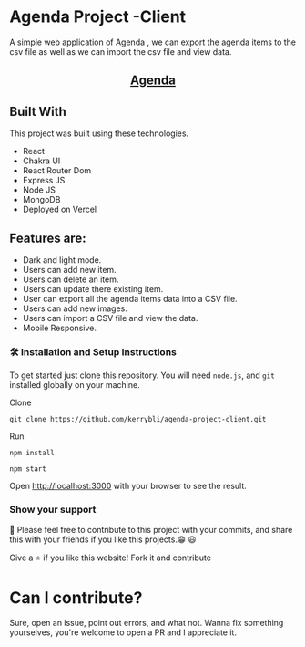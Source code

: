 # Agenda Project -Client

A simple web application of Agenda , we can export the agenda items to the csv file as well as we can import the csv file and view data.

<h2 align="center">
  <a href="https://agenda-project.vercel.app/get-agenda" target="_blank">Agenda </a>
</h2>

<!-- <p align="center">
  Sample Desktop Application 👇
</p>

<p align="center"> Demo pic
<img src="./src/assets/demo.png">

</p> -->

## Built With

This project was built using these technologies.

- React
- Chakra UI
- React Router Dom
- Express JS
- Node JS
- MongoDB
- Deployed on Vercel

## Features are:

- Dark and light mode.
- Users can add new item.
- Users can delete an item.
- Users can update there existing item.
- User can export all the agenda items data into a CSV file.
- Users can add new images.
- Users can import a CSV file and view the data.
- Mobile Responsive.

### 🛠 Installation and Setup Instructions

To get started just clone this repository. You will need `node.js`, and `git` installed globally on your machine.

Clone

```
git clone https://github.com/kerrybli/agenda-project-client.git
```

Run

```
npm install
```

```
npm start
```

Open [http://localhost:3000](http://localhost:3000) with your browser to see the result.

### Show your support

📌 Please feel free to contribute to this project with your commits, and share this with your friends if you like this projects.😁 😃

Give a ⭐ if you like this website! Fork it and contribute

# Can I contribute?

Sure, open an issue, point out errors, and what not. Wanna fix something yourselves, you're welcome to open a PR and I appreciate it.
